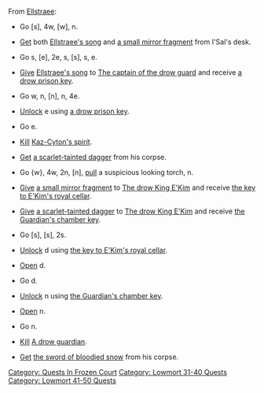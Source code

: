 From [Ellstraee](Drow_Priestess_Of_Ellstraee.md "wikilink"):

-   Go \[s\], 4w, \[w\], n.

<!-- -->

-   [Get](Get.md "wikilink") both [Ellstraee's
    song](Ellstraee's_Song.md "wikilink") and [a small mirror
    fragment](Small_Mirror_Fragment.md "wikilink") from I'Sal's desk.

<!-- -->

-   Go s, \[e\], 2e, s, \[s\], s, e.

<!-- -->

-   [Give](Give.md "wikilink") [Ellstraee's
    song](Ellstraee's_Song.md "wikilink") to [The captain of the drow
    guard](Captain_Of_The_Drow_Guard.md "wikilink") and receive [a drow
    prison key](Drow_Prison_Key.md "wikilink").

<!-- -->

-   Go w, n, \[n\], n, 4e.

<!-- -->

-   [Unlock](Unlock.md "wikilink") e using [a drow prison
    key](Drow_Prison_Key.md "wikilink").

<!-- -->

-   Go e.

<!-- -->

-   [Kill](Kill.md "wikilink") [Kaz-Cyton's
    spirit](Kaz-Cyton's_Spirit.md "wikilink").

<!-- -->

-   [Get](Get.md "wikilink") [a scarlet-tainted
    dagger](Scarlet-Tainted_Dagger.md "wikilink") from his corpse.

<!-- -->

-   Go {w}, 4w, 2n, \[n\], [pull](Pull.md "wikilink") a suspicious
    looking torch, n.

<!-- -->

-   [Give](Give.md "wikilink") [a small mirror
    fragment](Small_Mirror_Fragment.md "wikilink") to [The drow King
    E'Kim](Drow_King_E'Kim.md "wikilink") and receive [the key to
    E'Kim's royal cellar](Key_To_E'Kim's_Royal_Cellar.md "wikilink").

<!-- -->

-   [Give](Give.md "wikilink") [a scarlet-tainted
    dagger](Scarlet-Tainted_Dagger.md "wikilink") to [The drow King
    E'Kim](Drow_King_E'Kim.md "wikilink") and receive [the Guardian's
    chamber key](Guardian's_Chamber_Key.md "wikilink").

<!-- -->

-   Go \[s\], \[s\], 2s.

<!-- -->

-   [Unlock](Unlock.md "wikilink") d using [the key to E'Kim's royal
    cellar](Key_To_E'Kim's_Royal_Cellar.md "wikilink").

<!-- -->

-   [Open](Open.md "wikilink") d.

<!-- -->

-   Go d.

<!-- -->

-   [Unlock](Unlock.md "wikilink") n using [the Guardian's chamber
    key](Guardian's_Chamber_Key.md "wikilink").

<!-- -->

-   [Open](Open.md "wikilink") n.

<!-- -->

-   Go n.

<!-- -->

-   [Kill](Kill.md "wikilink") [A drow
    guardian](Drow_Guardian.md "wikilink").

<!-- -->

-   [Get](Get.md "wikilink") [the sword of bloodied
    snow](Sword_Of_Bloodied_Snow.md "wikilink") from his corpse.

[Category: Quests In Frozen
Court](Category:_Quests_In_Frozen_Court "wikilink") [Category: Lowmort
31-40 Quests](Category:_Lowmort_31-40_Quests "wikilink") [Category:
Lowmort 41-50 Quests](Category:_Lowmort_41-50_Quests "wikilink")
